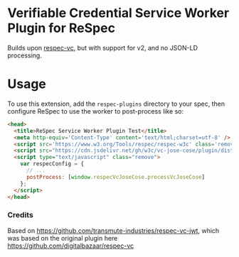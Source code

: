 # Verifiable Credential Service Worker Plugin for ReSpec

Builds upon [respec-vc](https://github.com/w3c/respec-vc), but with support for v2, and no JSON-LD processing.

# Usage

To use this extension, add the `respec-plugins` directory to your spec,
then configure ReSpec to use the worker to post-process like so:

```html
<head>
  <title>ReSpec Service Worker Plugin Test</title>
  <meta http-equiv='Content-Type' content='text/html;charset=utf-8' />
  <script src='https://www.w3.org/Tools/respec/respec-w3c' class='remove'></script>
  <script src="https://cdn.jsdelivr.net/gh/w3c/vc-jose-cose/plugin/dist/main.js"></script>
  <script type="text/javascript" class="remove">
    var respecConfig = {
      // ...
      postProcess: [window.respecVcJoseCose.processVcJoseCose]
    };
  </script>
</head>
```

### Credits

Based on https://github.com/transmute-industries/respec-vc-jwt, which was based
on the original plugin here https://github.com/digitalbazaar/respec-vc
